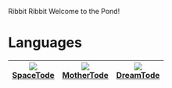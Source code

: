 Ribbit Ribbit
Welcome to the Pond!

# Languages
| <a href="https://l2wilson94.gitbook.io/spacetode"><img src="http://todepond.com/IMG/SpaceTode@0.25x.png"><br>SpaceTode</a> | <a href="https://l2wilson94.gitbook.io/mothertode"><img src="http://todepond.com/IMG/MotherTode@0.25x.png"><br>MotherTode</a> | <a href="https://l2wilson94.gitbook.io/dreamtode"><img src="http://todepond.com/IMG/DreamTode@0.25x.png"><br>DreamTode</a> |
|:-----------------------------------------------------------------------:|----------------|---------------|
